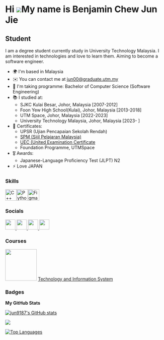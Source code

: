 Hi ![](https://user-images.githubusercontent.com/18350557/176309783-0785949b-9127-417c-8b55-ab5a4333674e.gif)My name is Benjamin Chew Jun Jie
=============================================================================================================================================

Student
-------

I am a degree student currently study in University Technology Malaysia. I am interested in technologies and love to learn them. Aiming to become a software engineer.

* 🌍  I'm based in Malaysia
* ✉️  You can contact me at [jun00@graduate.utm.my](mailto:jun00@graduate.utm.my)
* 🧠  I'm taking programme: Bachelor of Computer Science (Software Engineering)
* 📚  I studied at:
    - SJKC Kulai Besar, Johor, Malaysia [2007-2012]
    - Foon Yew High School(Kulai), Johor, Malaysia [2013-2018]
    - UTM Space, Johor, Malaysia [2022-2023]
    - University Technology Malaysia, Johor, Malaysia [2023- ]
* 📜  Certificates:
    - UPSR (Ujian Pencapaian Sekolah Rendah)
    - [SPM (Sijil Pelajaran Malaysia)](https://drive.google.com/file/d/1HmElE_pgkAbhotiY3kLWkcpgPPO8XbmL/view?usp=sharing)
    - [UEC (United Examination Certificate](https://drive.google.com/file/d/1HMrN87paM3VQF9yL88sgZq94ljGgCrXO/view?usp=sharing)
    - Foundation Programme, UTMSpace
* 🎖️  Awards:
    - Japanese-Language Proficiency Test (JLPT) N2
* ⚡  Love JAPAN 

### Skills

<p align="left">
<a href="https://docs.microsoft.com/en-us/cpp/?view=msvc-170" target="_blank" rel="noreferrer"><img src="https://raw.githubusercontent.com/danielcranney/readme-generator/main/public/icons/skills/cplusplus-colored.svg" width="36" height="36" alt="C++" /></a><a href="https://www.python.org/" target="_blank" rel="noreferrer"><img src="https://raw.githubusercontent.com/danielcranney/readme-generator/main/public/icons/skills/python-colored.svg" width="36" height="36" alt="Python" /></a><a href="https://www.figma.com/" target="_blank" rel="noreferrer"><img src="https://raw.githubusercontent.com/danielcranney/readme-generator/main/public/icons/skills/figma-colored.svg" width="36" height="36" alt="Figma" /></a>
</p>

### Socials

<p align="left"> <a href="https://discord.com/users/spaghetass" target="_blank" rel="noreferrer"> <picture> <source media="(prefers-color-scheme: dark)" srcset="https://raw.githubusercontent.com/danielcranney/readme-generator/main/public/icons/socials/discord.svg" /> <source media="(prefers-color-scheme: light)" srcset="https://raw.githubusercontent.com/danielcranney/readme-generator/main/public/icons/socials/discord.svg" /> <img src="https://raw.githubusercontent.com/danielcranney/readme-generator/main/public/icons/socials/discord.svg" width="32" height="32" /> </picture> </a> <a href="https://www.facebook.com/C8763oooooh" target="_blank" rel="noreferrer"> <picture> <source media="(prefers-color-scheme: dark)" srcset="https://raw.githubusercontent.com/danielcranney/readme-generator/main/public/icons/socials/facebook.svg" /> <source media="(prefers-color-scheme: light)" srcset="https://raw.githubusercontent.com/danielcranney/readme-generator/main/public/icons/socials/facebook.svg" /> <img src="https://raw.githubusercontent.com/danielcranney/readme-generator/main/public/icons/socials/facebook.svg" width="32" height="32" /> </picture> </a> <a href="https://www.github.com/jun9187" target="_blank" rel="noreferrer"> <picture> <source media="(prefers-color-scheme: dark)" srcset="https://raw.githubusercontent.com/danielcranney/readme-generator/main/public/icons/socials/github-dark.svg" /> <source media="(prefers-color-scheme: light)" srcset="https://raw.githubusercontent.com/danielcranney/readme-generator/main/public/icons/socials/github.svg" /> <img src="https://raw.githubusercontent.com/danielcranney/readme-generator/main/public/icons/socials/github.svg" width="32" height="32" /> </picture> </a> <a href="http://www.instagram.com/ben340970" target="_blank" rel="noreferrer"> <picture> <source media="(prefers-color-scheme: dark)" srcset="https://raw.githubusercontent.com/danielcranney/readme-generator/main/public/icons/socials/instagram.svg" /> <source media="(prefers-color-scheme: light)" srcset="https://raw.githubusercontent.com/danielcranney/readme-generator/main/public/icons/socials/instagram.svg" /> <img src="https://raw.githubusercontent.com/danielcranney/readme-generator/main/public/icons/socials/instagram.svg" width="32" height="32" /> </picture> </a></p>

### Courses

[<img width="100" height="100" src="https://www.biia.com/wp-content/uploads/2015/04/Information-Technology-300.jpg">](https://github.com/jun9187/TIS)  [Technology and Information System](https://github.com/jun9187/TIS)

### Badges

<b>My GitHub Stats</b>

<a href="http://www.github.com/jun9187"><img src="https://github-readme-stats.vercel.app/api?username=jun9187&show_icons=true&hide=&count_private=true&title_color=0891b2&text_color=ffffff&icon_color=0891b2&bg_color=1c1917&hide_border=true&show_icons=true" alt="jun9187's GitHub stats" /></a>

<a href="http://www.github.com/jun9187"><img src="https://github-readme-streak-stats.herokuapp.com/?user=jun9187&stroke=ffffff&background=1c1917&ring=0891b2&fire=0891b2&currStreakNum=ffffff&currStreakLabel=0891b2&sideNums=ffffff&sideLabels=ffffff&dates=ffffff&hide_border=true" /></a>

<a href="https://github.com/jun9187" align="left"><img src="https://github-readme-stats.vercel.app/api/top-langs/?username=jun9187&langs_count=10&title_color=0891b2&text_color=ffffff&icon_color=0891b2&bg_color=1c1917&hide_border=true&locale=en&custom_title=Top%20%Languages" alt="Top Languages" /></a>
